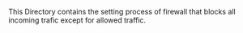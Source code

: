 This Directory contains the  setting process of firewall that blocks all incoming trafic except for allowed traffic.
